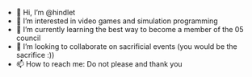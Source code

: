- 👋 Hi, I’m @hindlet
- 👀 I’m interested in video games and simulation programming
- 🌱 I’m currently learning the best way to become a member of the 05 council
- 💞️ I’m looking to collaborate on sacrificial events (you would be the sacrifice :))
- 📫 How to reach me: Do not please and thank you

<!---
hindlet/hindlet is a ✨ special ✨ repository because its `README.md` (this file) appears on your GitHub profile.
You can click the Preview link to take a look at your changes.
--->
